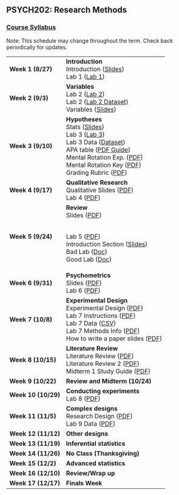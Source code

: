 ## PSYCH202: Research Methods
### <a href="https://marcuscappiello.github.io/teaching/PSYCH202/PSYCH202_Syllabus.pdf" target="blank">Course Syllabus</a> 

Note: This schedule may change throughout the term. Check back periodically for updates.

<table>
  <tbody>
    
  <tr><td><strong>Week 1 (8/27)</strong>  </td><td>  <strong>Introduction</strong> 
                                    <br>Introduction (<a href="https://marcuscappiello.github.io/teaching/PSYCH202/Slides/PSYC202_Lecture1_Intro.pdf" target="blank">Slides</a>)
                                    <br> Lab 1 (<a href="https://marcuscappiello.github.io/teaching/PSYCH202/Labs/PSYC202_Lab1_Library.pdf" target="blank">Lab 1</a>) </td></tr>

  <tr><td><strong>Week 2 (9/3)  </strong></td><td><strong>Variables</strong>
                                    <br> Lab 2 (<a href="https://marcuscappiello.github.io/teaching/PSYCH202/Labs/PSYC202_F19_Lab2.pdf" target="blank">Lab 2</a>) 
  <br> Lab 2 (<a href="https://marcuscappiello.github.io/teaching/PSYCH202/Labs/datasetNFAQ_S19.xlsx" target="blank">Lab 2 Dataset</a>)
  <br> Variables (<a href="https://marcuscappiello.github.io/teaching/PSYCH202/Slides/PSYC202_Lecture2_Variables.pdf" target="blank">Slides</a>)
  
  </td></tr>
                                    
                                    
  <tr><td><strong>Week 3 (9/10)  </strong></td><td><strong>Hypotheses</strong>
  <br> Stats  (<a href="https://marcuscappiello.github.io/teaching/PSYCH202/Slides/PSYC202_Lecture3_Stats.pdf" target="blank">Slides</a>)
  <br> Lab 3 (<a href="https://marcuscappiello.github.io/teaching/PSYCH202/Labs/PSYC202_Lab3_Tables.pdf" target="blank">Lab 3</a>) 
  <br> Lab 3 Data (<a href="https://marcuscappiello.github.io/teaching/PSYCH202/Labs/PSYC202_Lab_MRLNS_Gender_Age.xlsx" target="blank">Dataset</a>)
  <br> APA table (<a href="https://marcuscappiello.github.io/teaching/PSYCH202/Labs/Creating_APA_Tables.pdf" target="blank">PDF Guide</a>)
  <br> Mental Rotation Exp. (<a href="https://marcuscappiello.github.io/teaching/PSYCH202/Labs/mental_rotation_task.pdf" target="blank">PDF</a>)
  <br> Mental Rotation Key (<a href="https://marcuscappiello.github.io/teaching/PSYCH202/Labs/Mental_Rotation_Test_Key.pdf" target="blank">PDF</a>)
  <br> Grading Rubric (<a href="https://marcuscappiello.github.io/teaching/PSYCH202/Labs/Lab3_Grading_Rubric.pdf" target="blank">PDF</a>)
  
  
  </td></tr>
 
  <tr><td><strong>Week 4 (9/17)  </strong></td><td><strong>Qualitative Research</strong>
  <br>Qualitative Slides (<a href="https://marcuscappiello.github.io/teaching/PSYCH202/Slides/PSYC202_Lecture4_Qualitative_ToPost.pdf" target="blank">PDF</a>)
  <br>Lab 4 (<a href="https://marcuscappiello.github.io/teaching/PSYCH202/Labs/PSYC202_Lab4_Qualtrics_Update.pdf" target="blank">PDF</a>)
  
  </td></tr>
  <tr><td><strong>Week 5 (9/24)  </strong></td><td><strong>Review</strong>
  <br>Slides (<a href="https://marcuscappiello.github.io/teaching/PSYCH202/Slides/PSYC202_Lecture5_Review.pdf" target="blank">PDF</a>)
  
  <br>Lab 5 (<a href="https://marcuscappiello.github.io/teaching/PSYCH202/Labs/PSYC202_Lab5_Introductions.pdf" target="blank">PDF</a>)
  <br>Introduction Section (<a href="https://marcuscappiello.github.io/teaching/PSYCH202/Labs/PSYC202_Lab5_Introductions_Slides.pdf" target="blank">Slides</a>)
  <br>Bad Lab (<a href="https://marcuscappiello.github.io/teaching/PSYCH202/Labs/SampleLab_Problems.docx" target="blank">Doc</a>)
  <br>Good Lab (<a href="https://marcuscappiello.github.io/teaching/PSYCH202/Labs/SampleLab_good.docx" target="blank">Doc</a>)
  </td></tr>
  <tr><td><strong>Week 6 (9/31)  </strong></td><td><strong>Psychometrics</strong>
  <br>Slides (<a href="https://marcuscappiello.github.io/teaching/PSYCH202/Slides/PSYC202_Lecture6_PsychLevels.pdf" target="blank">PDF</a>)
  <br>Lab 6 (<a href="https://marcuscappiello.github.io/teaching/PSYCH202/Labs/PSYC202_Lab6_ReliabilityValidity.pdf" target="blank">PDF</a>)
  
  </td></tr>
  <tr><td><strong>Week 7 (10/8)  </strong></td><td><strong>Experimental Design</strong>
  <br>Experimental Design (<a href="https://marcuscappiello.github.io/teaching/PSYCH202/Slides/PSYC202_Lecture7_ExpDesign1.pdf" target="blank">PDF</a>)
  <br>Lab 7 Instructions (<a href="https://marcuscappiello.github.io/teaching/PSYCH202/Labs/PSYC202_Lab7_pairedTtestSPSS.pdf" target="blank">PDF</a>)
  <br>Lab 7 Data (<a href="https://marcuscappiello.github.io/teaching/PSYCH202/Labs/PSYC202_ChangeDetection_RT.csv" target="blank">CSV</a>)
  <br>Lab 7 Methods Info (<a href="https://marcuscappiello.github.io/teaching/PSYCH202/Labs/PSYC202_Lab7_MethodsInfo.pdf" target="blank">PDF</a>)
  <br>How to write a paper slides (<a href="https://marcuscappiello.github.io/teaching/PSYCH202/Slides/PSYC202_F19_WritingPapers.pdf" target="blank">PDF</a>)
  
  </td></tr>
  
  <tr><td><strong>Week 8 (10/15)  </strong></td><td><strong>Literature Review</strong>
  <br>Literature Review (<a href="https://marcuscappiello.github.io/teaching/PSYCH202/Slides/PSYC202_Lecture8_LiteratureReview.pdf" target="blank">PDF</a>)
  <br>Literature Review 2 (<a href="https://marcuscappiello.github.io/teaching/PSYCH202/Slides/PSYC202_LiteratureReview.pdf" target="blank">PDF</a>)
  <br>Midterm 1 Study Guide (<a href="https://marcuscappiello.github.io/teaching/PSYCH202/Slides/PSYC202_Midterm1_StudyGuide.pdf" target="blank">PDF</a>)
  </td></tr>
  
  <tr><td><strong>Week 9 (10/22)  </strong></td><td><strong>Review and Midterm (10/24)</strong></td></tr>
  <tr><td><strong>Week 10 (10/29) </strong></td><td><strong>Conducting experiments</strong>
  <br>Lab 8 (<a href="https://marcuscappiello.github.io/teaching/PSYCH202/Labs/PSYC202_Lab8_Introduction.pdf" target="blank">PDF</a>)
  </td></tr>
  <tr><td><strong>Week 11 (11/5) </strong></td><td><strong>Complex designs</strong>
  <br>Research Design (<a href="https://marcuscappiello.github.io/teaching/PSYCH202/Slides/PSYC202_Lecture9_ResearchDesign.pdf" target="blank">PDF</a>)
  <br>Lab 9 Data (<a href="https://marcuscappiello.github.io/teaching/PSYCH202/Labs/Sample_Dataset_2014.csv" target="blank">PDF</a>)
  </td></tr>
  <tr><td><strong>Week 12 (11/12) </strong></td><td><strong>Other designs</strong></td></tr>
  <tr><td><strong>Week 13 (11/19) </strong></td><td><strong>Inferential statistics</strong></td></tr>
  <tr><td><strong>Week 14 (11/26) </strong></td><td><strong>No Class (Thanksgiving)</strong></td></tr>
  <tr><td><strong>Week 15 (12/2) </strong></td><td><strong>Advanced statistics</strong></td></tr>
  <tr><td><strong>Week 16 (12/10) </strong></td><td><strong>Review/Wrap up</strong></td></tr>
  <tr><td><strong>Week 17 (12/17) </strong></td><td><strong>Finals Week</strong></td></tr>
  
